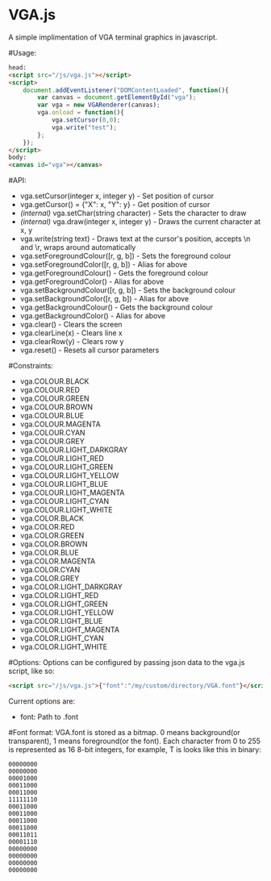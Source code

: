 # VGA.js
A simple implimentation of VGA terminal graphics in javascript.

#Usage:
```html
head:
<script src="/js/vga.js"></script>
<script>
    document.addEventListener("DOMContentLoaded", function(){
        var canvas = document.getElementById("vga");
        var vga = new VGARenderer(canvas);
        vga.onload = function(){
            vga.setCursor(0,0);
            vga.write("test");
        };
    });
</script>
body:
<canvas id="vga"></canvas>
```
#API:
* vga.setCursor(integer x, integer y) - Set position of cursor
* vga.getCursor() = {"X": x, "Y": y} - Get position of cursor
* <i>(internal)</i> vga.setChar(string character) - Sets the character to draw
* <i>(internal)</i> vga.draw(integer x, integer y) - Draws the current character at x, y
* vga.write(string text) - Draws text at the cursor's position, accepts \n and \r, wraps around automatically
* vga.setForegroundColour([r, g, b]) - Sets the foreground colour
* vga.setForegroundColor([r, g, b]) - Alias for above
* vga.getForegroundColour() - Gets the foreground colour
* vga.getForegroundColor() - Alias for above
* vga.setBackgroundColour([r, g, b]) - Sets the background colour
* vga.setBackgroundColor([r, g, b]) - Alias for above
* vga.getBackgroundColour() - Gets the background colour
* vga.getBackgroundColor() - Alias for above
* vga.clear() - Clears the screen
* vga.clearLine(x) - Clears line x
* vga.clearRow(y) - Clears row y
* vga.reset() - Resets all cursor parameters

#Constraints:
* vga.COLOUR.BLACK
* vga.COLOUR.RED
* vga.COLOUR.GREEN
* vga.COLOUR.BROWN
* vga.COLOUR.BLUE
* vga.COLOUR.MAGENTA
* vga.COLOUR.CYAN
* vga.COLOUR.GREY
* vga.COLOUR.LIGHT_DARKGRAY
* vga.COLOUR.LIGHT_RED
* vga.COLOUR.LIGHT_GREEN
* vga.COLOUR.LIGHT_YELLOW
* vga.COLOUR.LIGHT_BLUE
* vga.COLOUR.LIGHT_MAGENTA
* vga.COLOUR.LIGHT_CYAN
* vga.COLOUR.LIGHT_WHITE
* vga.COLOR.BLACK
* vga.COLOR.RED
* vga.COLOR.GREEN
* vga.COLOR.BROWN
* vga.COLOR.BLUE
* vga.COLOR.MAGENTA
* vga.COLOR.CYAN
* vga.COLOR.GREY
* vga.COLOR.LIGHT_DARKGRAY
* vga.COLOR.LIGHT_RED
* vga.COLOR.LIGHT_GREEN
* vga.COLOR.LIGHT_YELLOW
* vga.COLOR.LIGHT_BLUE
* vga.COLOR.LIGHT_MAGENTA
* vga.COLOR.LIGHT_CYAN
* vga.COLOR.LIGHT_WHITE

#Options:
Options can be configured by passing json data to the vga.js script, like so:
```html
<script src="/js/vga.js">{"font":"/my/custom/directory/VGA.font"}</script>
```
Current options are:
* font: Path to .font

#Font format:
VGA.font is stored as a bitmap. 0 means background(or transparent), 1 means foreground(or the font).
Each character from 0 to 255 is represented as 16 8-bit integers, for example, T is looks like this in binary:
```
00000000
00000000
00001000
00011000
00011000
11111110
00011000
00011000
00011000
00011000
00011011
00001110
00000000
00000000
00000000
00000000
```
